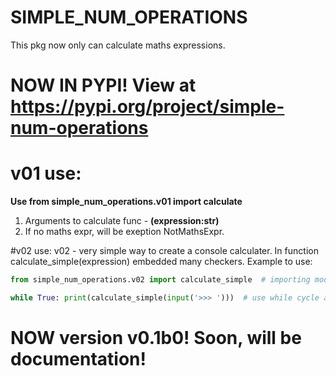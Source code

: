 # SIMPLE_NUM_OPERATIONS
This pkg now only can calculate maths expressions.

# NOW IN PYPI! View at https://pypi.org/project/simple-num-operations
# v01 use:
  **Use from simple_num_operations.v01 import calculate**
  1. Arguments to calculate func - **(expression:str)**
  2. If no maths expr, will be exeption NotMathsExpr.

#v02 use:
 v02 - very simple way to create a console calculater. In function calculate_simple(expression) embedded many checkers.
 Example to use:
  ```python
from simple_num_operations.v02 import calculate_simple  # importing module

while True: print(calculate_simple(input('>>> ')))  # use while cycle and run function

```

# NOW version v0.1b0! Soon, will be documentation!
